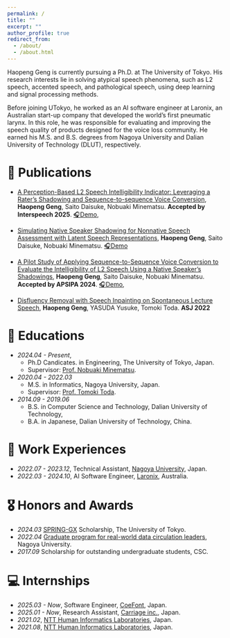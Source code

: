 ```yaml
---
permalink: /
title: ""
excerpt: ""
author_profile: true
redirect_from: 
  - /about/
  - /about.html
---
```


<span class='anchor' id='about-me'></span>

Haopeng Geng is currently pursuing a Ph.D. at The University of Tokyo. His research interests lie in solving atypical speech phenomena, such as L2 speech, accented speech, and pathological speech, using deep learning and signal processing methods.

Before joining UTokyo, he worked as an AI software engineer at Laronix, an Australian start-up company that developed the world’s first pneumatic larynx. In this role, he was responsible for evaluating and improving the speech quality of products designed for the voice loss community. He earned his M.S. and B.S. degrees from Nagoya University and Dalian University of Technology (DLUT), respectively.

# 📝 Publications 

- [A Perception-Based L2 Speech Intelligibility Indicator: Leveraging a Rater’s Shadowing and Sequence-to-sequence Voice Conversion](http://arxiv.org/abs/2505.24304), **Haopeng Geng**, Saito Daisuke, Nobuaki Minematsu. **Accepted by Interspeech 2025**. 
[🎧Demo](https://secondtonumb.github.io/publication_demo/IS_2025/index.html), 

- [Simulating Native Speaker Shadowing for Nonnative Speech Assessment with Latent Speech Representations](https://arxiv.org/pdf/2409.11742), **Haopeng Geng**, Saito Daisuke, Nobuaki Minematsu. [🎧Demo](https://secondtonumb.github.io/publication_demo/ICASSP_2025/index.html)

- [A Pilot Study of Applying Sequence-to-Sequence Voice Conversion to Evaluate the Intelligibility of L2 Speech Using a Native Speaker’s Shadowings](https://arxiv.org/pdf/2410.02239), **Haopeng Geng**, Saito Daisuke, Nobuaki Minematsu. **Accepted by APSIPA 2024**. 
[🎧Demo](https://secondtonumb.github.io/publication_demo/APSIPA_2024/index.html), 

- [Disfluency Removal with Speech Inpainting on Spontaneous Lecture Speech](https://jglobal.jst.go.jp/detail?JGLOBAL_ID=202202243418490606), **Haopeng Geng**, YASUDA Yusuke, Tomoki Toda. **ASJ 2022**


# 📖 Educations
- *2024.04 - Present*,
  - Ph.D Candicates. in Engineering, The University of Tokyo, Japan. 
  - Supervisor: [Prof. Nobuaki Minematsu](https://www.gavo.t.u-tokyo.ac.jp/~mine/profile.html).
- *2020.04 - 2022.03*
  - M.S. in Informatics, Nagoya University, Japan. <br>
  - Supervisor: [Prof. Tomoki Toda](https://sites.google.com/site/tomokitoda/home_eng).
- *2014.09 - 2019.06*
  - B.S. in Computer Science and Technology, Dalian University of Technology,
  - B.A. in Japanese, Dalian University of Technology, China.

# 💬 Work Experiences
- *2022.07 - 2023.12*, Technical Assistant, [Nagoya University](https://icts.nagoya-u.ac.jp/ja/center/), Japan.
- *2022.03 - 2024.10*, AI Software Engineer, [Laronix](https://www.laronix.com/), Australia.

# 🎖 Honors and Awards
- *2024.03* [SPRING-GX](https://www.cis-trans.jp/spring_gx/) Scholarship, The University of Tokyo.
- *2022.04* [Graduate program for real-world data circulation leaders](https://www.leading.nagoya-u.ac.jp/eng/program/program05.html), Nagoya University.
- *2017.09* Scholarship for outstanding undergraduate students, CSC.



# 💻 Internships
- *2025.03 - Now*, Software Engineer, [CoeFont](https://coefont.cloud/), Japan.
- *2025.01 - Now*, Research Assistant, [Carriage inc.](https://www.carri-age.com/), Japan.
- *2021.02*, [NTT Human Informatics Laboratories](https://www.rd.ntt/e/hil/), Japan.
- *2021.08*, [NTT Human Informatics Laboratories](https://www.rd.ntt/e/hil/), Japan.